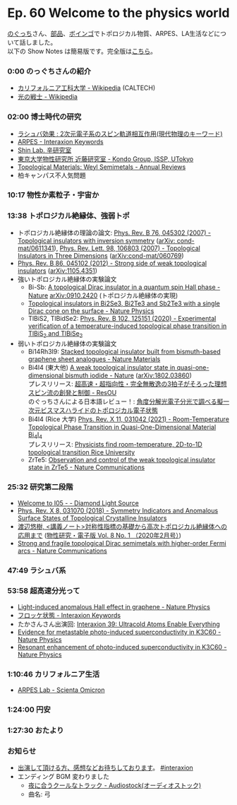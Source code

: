 # Ep. 60 Welcome to the physics world

[のぐっち](https://twitter.com/nogucchi36)さん、[部品](https://twitter.com/tjmlab)、[ボインゴ](https://twitter.com/toshakuukan)でトポロジカル物質、ARPES、LA生活などについて話しました。  
以下の Show Notes は簡易版です。完全版は[こちら](https://interaxion-podcast.github.io/61)。

### 0:00 のっぐちさんの紹介

- [カリフォルニア工科大学 - Wikipedia](https://ja.wikipedia.org/wiki/%E3%82%AB%E3%83%AA%E3%83%95%E3%82%A9%E3%83%AB%E3%83%8B%E3%82%A2%E5%B7%A5%E7%A7%91%E5%A4%A7%E5%AD%A6) (CALTECH)
- [光の戦士 - Wikipedia](https://ja.wikipedia.org/wiki/%E5%85%89%E3%81%AE%E6%88%A6%E5%A3%AB)

### 02:00  博士時代の研究

- [ラシュバ効果 : 2次元電子系のスピン軌道相互作用(現代物理のキーワード)](https://www.jstage.jst.go.jp/article/butsuri/70/8/70_KJ00010008549/_article/-char/ja/)
- [ARPES - Interaxion Keywords](https://interaxion-podcast.github.io/keywords/arpes/)
- [Shin Lab. 辛研究室](https://shin.issp.u-tokyo.ac.jp/)
- [東京大学物性研究所 近藤研究室 - Kondo Group, ISSP, UTokyo](https://kondo1215.issp.u-tokyo.ac.jp/)
- [Topological Materials: Weyl Semimetals - Annual Reviews](https://www.annualreviews.org/content/journals/10.1146/annurev-conmatphys-031016-025458)
- 柏キャンパス不人気問題

### 10:17 物性か素粒子・宇宙か

### 13:38 トポロジカル絶縁体、強弱トポ

- トポロジカル絶縁体の理論の論文: [Phys. Rev. B 76, 045302 (2007) - Topological insulators with inversion symmetry](https://journals.aps.org/prb/abstract/10.1103/PhysRevB.76.045302) ([arXiv: cond-mat/0611341](https://arxiv.org/abs/cond-mat/0611341)), [Phys. Rev. Lett. 98, 106803 (2007) - Topological Insulators in Three Dimensions](https://journals.aps.org/prl/abstract/10.1103/PhysRevLett.98.106803) ([arXiv:cond-mat/060769](https://arxiv.org/abs/cond-mat/0607699))
- [Phys. Rev. B 86, 045102 (2012) - Strong side of weak topological insulators](https://journals.aps.org/prb/abstract/10.1103/PhysRevB.86.045102) ([arXiv:1105.4351](https://arxiv.org/abs/1105.4351))
- 強いトポロジカル絶縁体の実験論文
  - Bi-Sb: [A topological Dirac insulator in a quantum spin Hall phase - Nature](https://www.nature.com/articles/nature06843)  [arXiv:0910.2420](https://arxiv.org/abs/0910.2420) (トポロジカル絶縁体の実現)
  - [Topological insulators in Bi2Se3, Bi2Te3 and Sb2Te3 with a single Dirac cone on the surface - Nature Physics](https://www.nature.com/articles/nphys1270)
  - TlBiS2, TlBidSe2:  [Phys. Rev. B 102, 125151 (2020) - Experimental verification of a temperature-induced topological phase transition in ${\mathrm{TlBiS}}_{2}$ and $\mathrm{Tl}\mathrm{Bi}{\mathrm{Se}}_{2}$](https://journals.aps.org/prb/abstract/10.1103/PhysRevB.102.125151)
- 弱いトポロジカル絶縁体の実験論文
  - Bi14Rh3I9: [Stacked topological insulator built from bismuth-based graphene sheet analogues - Nature Materials](https://www.nature.com/articles/nmat3570)
  - Bi4I4 (東大他) [A weak topological insulator state in quasi-one-dimensional bismuth iodide - Nature](https://www.nature.com/articles/s41586-019-0927-7) ([arXiv:1802.03860](https://arxiv.org/abs/1802.03860))  
    プレスリリース: [超高速・超指向性・完全無散逸の3拍子がそろった理想スピン流の創発と制御 - ResOU](https://resou.osaka-u.ac.jp/ja/research/2019/20190212_1)  
    のぐっちさんによる日本語レビュー！: [角度分解光電子分光で調べる擬一次元ビスマスハライドのトポロジカル電子状態](https://www.jstage.jst.go.jp/article/vss/66/10/66_20181156/_article/-char/ja)
  - Bi4I4 (Rice 大学) [Phys. Rev. X 11, 031042 (2021) - Room-Temperature Topological Phase Transition in Quasi-One-Dimensional Material ${\mathrm{B}\mathrm{i}}_{\mathrm{4}}{\mathrm{I}}_{\mathrm{4}}$](https://journals.aps.org/prx/abstract/10.1103/PhysRevX.11.031042)  
    プレスリリース: [Physicists find room-temperature, 2D-to-1D topological transition Rice University](https://news.rice.edu/news/2021/physicists-find-room-temperature-2d-1d-topological-transition)
  - ZrTe5: [Observation and control of the weak topological insulator state in ZrTe5 - Nature Communications](https://www.nature.com/articles/s41467-020-20564-8)

### 25:32 研究第二段階

- [Welcome to I05 - - Diamond Light Source](https://www.diamond.ac.uk/Instruments/Structures-and-Surfaces/I05.html)
- [Phys. Rev. X 8, 031070 (2018) - Symmetry Indicators and Anomalous Surface States of Topological Crystalline Insulators](https://journals.aps.org/prx/abstract/10.1103/PhysRevX.8.031070)
- [渡辺悠樹, <講義ノート>対称性指標の基礎から高次トポロジカル絶縁体への応用まで](https://repository.kulib.kyoto-u.ac.jp/dspace/handle/2433/245740) ([物性研究・電子版 Vol. 8 No. 1 （2020年2月号）](https://mercury.yukawa.kyoto-u.ac.jp/~bussei.kenkyu/archives/category/2020/vol08-1))
- [Strong and fragile topological Dirac semimetals with higher-order Fermi arcs - Nature Communications](https://www.nature.com/articles/s41467-020-14443-5)

### 47:49 ラシュバ系

### 53:58 超高速分光って

- [Light-induced anomalous Hall effect in graphene - Nature Physics](https://www.nature.com/articles/s41567-019-0698-y)
- [フロッケ状態 - Interaxion Keywords](https://interaxion-podcast.github.io/keywords/floquet-state/)
- たかさんさん出演回: [Interaxion 39: Ultracold Atoms Enable Everything](https://interaxion-podcast.github.io/39)
- [Evidence for metastable photo-induced superconductivity in K3C60 - Nature Physics](https://www.nature.com/articles/s41567-020-01148-1)
- [Resonant enhancement of photo-induced superconductivity in K3C60 - Nature Physics](https://www.nature.com/articles/s41567-023-02235-9)

### 1:10:46 カリフォルニア生活

- [ARPES Lab - Scienta Omicron](https://scientaomicron.com/en/products-solutions/electron-spectroscopy/ARPES-Lab)

### 1:24:00 円安

### 1:27:30 おたより

### お知らせ

- [出演して頂ける方、感想などお待ちしております](https://interaxion-podcast.github.io/feedback/)。 [#interaxion](https://twitter.com/hashtag/interaxion)
- エンディング BGM 変わりました
  - [夜に合うクールなトラック - Audiostock(オーディオストック)](https://audiostock.jp/audio/1409484)
  - 曲名: 弓
